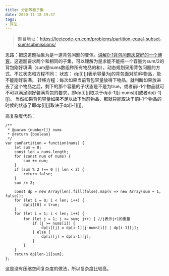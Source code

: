 ```yaml
---
title: 分割等和子集
date: 2020-11-18 19:37
tags:
- 算法
---
```


>题目地址：https://leetcode-cn.com/problems/partition-equal-subset-sum/submissions/

思路：把这道题抽象为是一道背包问题的变体。[讲解0-1背包问题灰常好的一个博客](https://www.jianshu.com/p/a66d5ce49df5)。这道题要求两个和相同的子集，可以理解为是求能不能把一个容量为sum/2的背包刚好填满（sum是nums数组种所有物品的和）。动态规划采用背包问题的方式，不过状态和方程不同：
状态： dp[i][j]表示容量为j的背包面对前i种物品，能不能刚好装满。
转移方程：每次如果当前背包容量放得下物品，就判断如果放进去了这个物品之后，剩下的那个容量的子状态是不是为true，或者前i-1个物品就可不可以满足刚好装满背包的要求，即dp[i][j]取决于dp[i-1][j-nums[i]]或者dp[i-1][j]。   当然如果背包容量如果不足以放下当前物品，那就只能取决于前i-1个物品的时候的状态了即dp[i][j]取决于dp[i-1][j]。

高复杂度代码：
```
/**
 * @param {number[]} nums
 * @return {boolean}
 */
var canPartition = function(nums) {
    let sum = 0;
    const len = nums.length;
    for (const num of nums) {
        sum += num;
    }
    if (sum % 2 !== 0 || len < 2) {
        return false;
    }
    sum /= 2;

    const dp = new Array(len).fill(false).map(v => new Array(sum + 1, false));
    for (let i = 0; i < len; i++) {
        dp[i][0] = true;
    }
    for (let i = 1; i < len; i++) {
        for (let j = 1; j <= sum; j++) { //j表示j+1的重量
            if (j >= nums[i]) {
                dp[i][j] = dp[i-1][j-nums[i]] | dp[i-1][j];
            } else {
                dp[i][j] = dp[i-1][j];
            }
        }
    }
    return dp[len-1][sum];
};
```
这是没有压缩空间复杂度的做法，所以复杂度比较高。